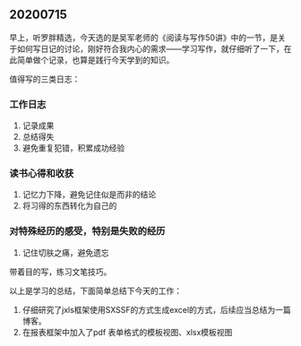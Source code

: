 ## 20200715
早上，听罗胖精选，今天选的是吴军老师的《阅读与写作50讲》中的一节，是关于如何写日记的讨论，刚好符合我内心的需求——学习写作，就仔细听了一下，在此简单做个记录，也算是践行今天学到的知识。

值得写的三类日志：

### 工作日志
1. 记录成果
2. 总结得失
3. 避免重复犯错，积累成功经验
### 读书心得和收获
1. 记忆力下降，避免记住似是而非的结论
2. 将习得的东西转化为自己的
### 对特殊经历的感受，特别是失败的经历
1. 记住切肤之痛，避免遗忘

带着目的写，练习文笔技巧。

以上是学习的总结，下面简单总结下今天的工作：
1. 仔细研究了jxls框架使用SXSSF的方式生成excel的方式，后续应当总结为一篇博客。
2. 在报表框架中加入了pdf 表单格式的模板视图、xlsx模板视图

